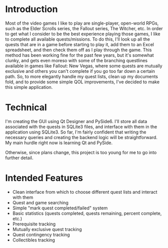 # Introduction
Most of the video games I like to play are single-player, open-world RPGs, such as the Elder Scrolls series, the Fallout 
series, The Witcher, etc. In order to get what I consider to be the best experience playing those games, I like to 
complete all available quests/missions. To do this, I'll look up all the quests that are in a game before starting 
to play it, add them to an Excel spreadsheet, and then check them off as I play through the game. This method has 
been working fine for the past few years, but it's somewhat clunky, and gets even moreso with some of the branching 
questlines available in games like Fallout: New Vegas, where some quests are mutually exclusive and others you can't 
complete if you go too far down a certain path. So, to more elegantly handle my quest lists, clean up my documents 
fold, and to provide some simple QOL improvements, I've decided to make this simple application.

# Technical
I'm creating the GUI using Qt Designer and PySide6. I'll store all data associated with the quests in SQLite3 
files, and interface with them in the application using SQLite3. So far, I'm fairly confident that writing the 
necessary queries and creating the backend logic will be straightforward. My main hurdle right now is learning Qt and 
PySide.

Otherwise, since plans change, this project is too young for me to go into further detail.

# Intended Features
* Clean interface from which to choose different quest lists and interact with them
* Quest and game searching
* Simple "mark quest completed/failed" system
* Basic statistics (quests completed, quests remaining, percent complete, etc.)
* Prerequisite tracking 
* Mutually exclusive quest tracking 
* Quest contingency tracking
* Collectibles tracking

